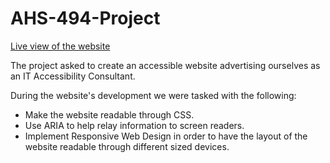 # AHS-494-Project

[Live view of the website](https://tiffyu25.github.io/AHS-494-Project/)

The project asked to create an accessible website advertising ourselves as an IT Accessibility Consultant.

During the website's development we were tasked with the following:
* Make the website readable through CSS.
* Use ARIA to help relay information to screen readers.
* Implement Responsive Web Design in order to have the layout of the website readable through different sized devices.
